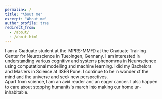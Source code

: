 ```yaml
---
permalink: /
title: "About me"
excerpt: "About me"
author_profile: true
redirect_from: 
  - /about/
  - /about.html
---
```


I am a Graduate student at the IMPRS-MMFD at the Graduate Training Center for Neuroscience in Tuebingen, Germany. I am interested in understanding various cognitive and systems phenomena in Neuroscience using computational modelling and machine learning. I did my Bachelors and Masters in Science at IISER Pune. I continue to be in wonder of the mind and the universe and seek new perspectives.  
Apart from science, I am an avid reader and an eager dancer. I also happen to care about stopping humanity's march into making our home un-inhabitable. 
